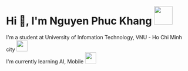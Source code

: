 <h1>Hi 👋, I'm Nguyen Phuc Khang <img src="https://media.giphy.com/media/mGcNjsfWAjY5AEZNw6/giphy.gif" width="50"></h1>
<p>
  I'm a student at University of Infomation Technology, VNU - Ho Chi Minh city
  <img src="https://media.giphy.com/media/fYSnHlufseco8Fh93Z/giphy.gif" width="30"></br>
  I'm currently learning AI, Mobile
  <img src="https://media.giphy.com/media/WUlplcMpOCEmTGBtBW/giphy.gif" width="30"> 
</p>
